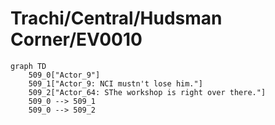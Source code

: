 # Trachi/Central/Hudsman Corner/EV0010


```mermaid
graph TD
    509_0["Actor_9"]
    509_1["Actor_9: NCI mustn't lose him."]
    509_2["Actor_64: SThe workshop is right over there."]
    509_0 --> 509_1
    509_0 --> 509_2
```